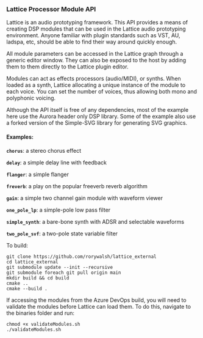 ### Lattice Processor Module API

Lattice is an audio prototyping framework. This API provides a means of creating DSP modules that can be used in the Lattice audio prototyping environment. Anyone familiar with plugin standards such as VST, AU, ladspa, etc, should be able to find their way around quickly enough.

All module parameters can be accessed in the Lattice graph through a generic editor window. They can also be exposed to the host by adding them to them directly to the Lattice plugin editor.

Modules can act as effects processors (audio/MIDI), or synths. When loaded as a synth, Lattice allocating a unique instance of the module to each voice. You can set the number of voices, thus allowing both mono and polyphonic voicing.

Although the API itself is free of any dependencies, most of the example here use the Aurora header only DSP library. Some of the example also use a forked version of the Simple-SVG library for generating SVG graphics.

#### Examples:

**`chorus`**: a stereo chorus effect

**`delay`**: a simple delay line with feedback

**`flanger`**: a simple flanger

**`freverb`**: a play on the popular freeverb reverb algorithm

**`gain`**: a simple two channel gain module with waveform viewer

**`one_pole_lp`**: a simple-pole low pass filter

**`simple_synth`**: a bare-bone synth with ADSR and selectable waveforms

**`two_pole_svf`**: a two-pole state variable filter

To build:

```
git clone https://github.com/rorywalsh/lattice_external
cd lattice_external
git submodule update --init --recursive
git submodule foreach git pull origin main
mkdir build && cd build
cmake .. 
cmake --build .
```

If accessing the modules from the Azure DevOps build, you will need to validate the modules before Lattice can load them. To do this, navigate to the binaries folder and run:
```
chmod +x validateModules.sh
./validateModules.sh
```


